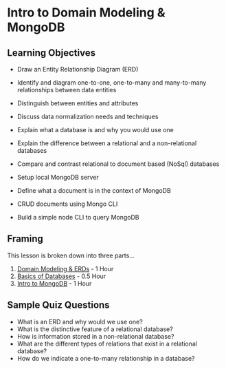 # Intro to Domain Modeling & MongoDB

## Learning Objectives

- Draw an Entity Relationship Diagram (ERD)
- Identify and diagram one-to-one, one-to-many and many-to-many relationships between data entities
- Distinguish between entities and attributes
- Discuss data normalization needs and techniques

- Explain what a database is and why you would use one
- Explain the difference between a relational and a non-relational databases

- Compare and contrast relational to document based (NoSql) databases
- Setup local MongoDB server
- Define what a document is in the context of MongoDB
- CRUD documents using Mongo CLI
- Build a simple node CLI to query MongoDB

## Framing

This lesson is broken down into three parts...

1. [Domain Modeling & ERDs](domain-modeling.md) - 1 Hour
1. [Basics of Databases](databases.md) - 0.5 Hour
1. [Intro to MongoDB](mongodb.md) - 1 Hour

## Sample Quiz Questions

- What is an ERD and why would we use one?
- What is the distinctive feature of a relational database?
- How is information stored in a non-relational database?
- What are the different types of relations that exist in a relational database?
- How do we indicate a one-to-many relationship in a database?
